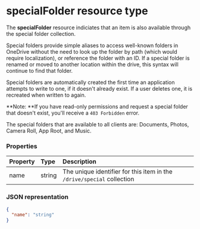# specialFolder resource type

The **specialFolder** resource indiciates that an item is also available through the special folder collection.

Special folders provide simple aliases to access well-known folders in OneDrive without the need to look up the folder by path (which would require localization), or reference the folder with an ID. If a special folder is renamed or moved to another location within the drive, this syntax will continue to find that folder.

Special folders are automatically created the first time an application attempts to write to one, if it doesn't already exist. If a user deletes one, it is recreated when written to again.

**Note: **If you have read-only permissions and request a special folder that doesn't exist, you'll receive a `403 Forbidden` error.

The special folders that are available to all clients are: Documents, Photos, Camera Roll, App Root, and Music.


### Properties
| Property  | Type   | Description                                                            |
|:----------|:-------|:-----------------------------------------------------------------------|
| name      | string | The unique identifier for this item in the `/drive/special` collection |


### JSON representation

<!-- {
  "blockType": "resource",
  "optionalProperties": [

  ],
  "@odata.type": "microsoft.graph.specialfolder"
}-->
```json
{
  "name": "string"
}

```

<!-- uuid: 8fcb5dbc-d5aa-4681-8e31-b001d5168d79
2015-10-25 14:57:30 UTC -->
<!-- {
  "type": "#page.annotation",
  "description": "specialFolder resource",
  "keywords": "",
  "section": "documentation",
  "tocPath": ""
}-->